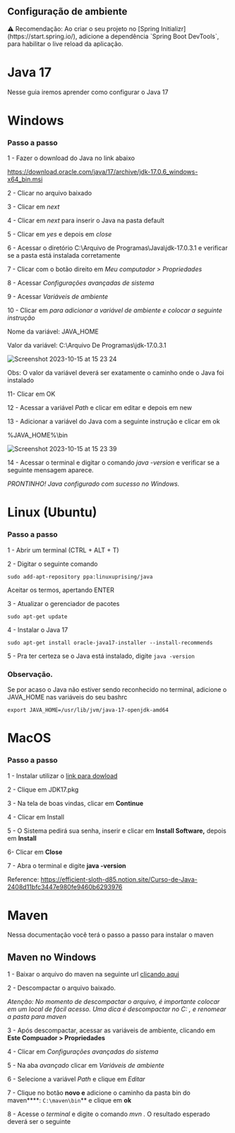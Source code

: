 ## Configuração de ambiente

<aside>⚠️ Recomendação: Ao criar o seu projeto no [Spring Initializr](https://start.spring.io/), adicione a dependência `Spring Boot DevTools`, para habilitar o live reload da aplicação.</aside>

# Java 17

Nesse guia iremos aprender como configurar o Java 17

# Windows

### Passo a passo

1 - Fazer o download do Java no link abaixo

 https://download.oracle.com/java/17/archive/jdk-17.0.6_windows-x64_bin.msi

2 -  Clicar no arquivo baixado

3 - Clicar em *next*

4 - Clicar em *next* para inserir o Java na pasta default

5 - Clicar em *yes*  e depois em *close*

6 - Acessar o diretório C:\Arquivo de Programas\Java\jdk-17.0.3.1 e verificar se a pasta está instalada corretamente 

7 - Clicar com o botão direito em *Meu computador > Propriedades*

8 - Acessar *Configurações avançadas de sistema*

9 - Acessar *Variáveis de ambiente*

10 - Clicar em *para adicionar a variável de ambiente e colocar a seguinte instrução*

Nome da variável: JAVA_HOME

Valor da variável: C:\Arquivo De Programas\jdk-17.0.3.1 

![Screenshot 2023-10-15 at 15 23 24](https://github.com/mtsfreitas/to-do-list/assets/21324690/2556a484-95d9-49b1-8995-b5bf52de1dc7)

Obs: O valor da variável deverá ser exatamente o caminho onde o Java foi instalado

11- Clicar em OK

12 - Acessar a variável *Path* e clicar em editar e depois em new

13 - Adicionar a variável do Java com a seguinte instrução e clicar em ok

%JAVA_HOME%\bin

![Screenshot 2023-10-15 at 15 23 39](https://github.com/mtsfreitas/to-do-list/assets/21324690/af2b7852-c712-4b21-aa86-e155fd441cd5)

14 - Acessar o terminal e digitar o comando *java -version* e verificar se a seguinte mensagem aparece.

*PRONTINHO! Java configurado com sucesso no Windows.*

# Linux (Ubuntu)

### Passo a passo

1 - Abrir um terminal (CTRL + ALT + T)

2 - Digitar o seguinte comando 

`sudo add-apt-repository ppa:linuxuprising/java`

Aceitar os termos, apertando ENTER

3 - Atualizar o gerenciador de pacotes

`sudo apt-get update`

4 - Instalar o Java 17

`sudo apt-get install oracle-java17-installer --install-recommends`

5 - Pra ter certeza se o Java está instalado, digite `java -version`

### Observação.

Se por acaso o Java não estiver sendo reconhecido no terminal, adicione o JAVA_HOME nas variáveis do seu bashrc 

`export JAVA_HOME=/usr/lib/jvm/java-17-openjdk-amd64`

# MacOS

### Passo a passo

1 - Instalar utilizar  o [link para dowload](https://download.oracle.com/java/17/archive/jdk-17.0.3.1_macos-x64_bin.dmg)

2 - Clique em JDK17.pkg

3 -  Na tela de boas vindas, clicar em **Continue**

4 - Clicar em Install

5 - O Sistema pedirá sua senha, inserir e clicar em **Install Software,** depois em **Install**

6- Clicar em **Close**

7 - Abra o terminal e digite **java -version**


Reference: https://efficient-sloth-d85.notion.site/Curso-de-Java-2408d11bfc3447e980fe9460b6293976

# Maven

Nessa documentação você terá o passo a passo para instalar o maven

## Maven no Windows

1 - Baixar o arquivo do maven na seguinte url [clicando aqui](https://dlcdn.apache.org/maven/maven-3/3.9.5/binaries/apache-maven-3.9.5-bin.zip)

2 - Descompactar o arquivo baixado. 

*Atenção: No momento de descompactar o arquivo, é importante colocar em um local de fácil acesso. Uma dica é descompactar no C: , e renomear  a pasta para maven*

3 - Após descompactar, acessar as variáveis de ambiente, clicando em **********Este Compuador > Propriedades**********

4 - Clicar em *Configurações avançadas do sistema*

5 - Na aba *avançado* clicar em *Variáveis de ambiente*

6 - Selecione a variável *Path* e clique em *Editar*

7 - Clique no botão ****novo e**** adicione o caminho da pasta bin do maven****: `C:\maven\bin`**  e clique em ****ok****

8 - Acesse o *terminal* e digite o comando *mvn .* O resultado esperado deverá ser o seguinte
